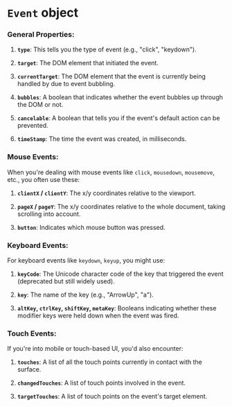 # `Event` object

### General Properties:

1. **`type`**: This tells you the type of event (e.g., "click", "keydown").

2. **`target`**: The DOM element that initiated the event.

3. **`currentTarget`**: The DOM element that the event is currently being handled by due to event bubbling.

4. **`bubbles`**: A boolean that indicates whether the event bubbles up through the DOM or not.

5. **`cancelable`**: A boolean that tells you if the event's default action can be prevented.

6. **`timeStamp`**: The time the event was created, in milliseconds.

### Mouse Events:

When you're dealing with mouse events like `click`, `mousedown`, `mousemove`, etc., you often use these:

1. **`clientX` / `clientY`**: The x/y coordinates relative to the viewport.

2. **`pageX` / `pageY`**: The x/y coordinates relative to the whole document, taking scrolling into account.

3. **`button`**: Indicates which mouse button was pressed.

### Keyboard Events:

For keyboard events like `keydown`, `keyup`, you might use:

1. **`keyCode`**: The Unicode character code of the key that triggered the event (deprecated but still widely used).

2. **`key`**: The name of the key (e.g., "ArrowUp", "a").

3. **`altKey`, `ctrlKey`, `shiftKey`, `metaKey`**: Booleans indicating whether these modifier keys were held down when the event was fired.

### Touch Events:

If you're into mobile or touch-based UI, you'd also encounter:

1. **`touches`**: A list of all the touch points currently in contact with the surface.

2. **`changedTouches`**: A list of touch points involved in the event.

3. **`targetTouches`**: A list of touch points on the event's target element.
